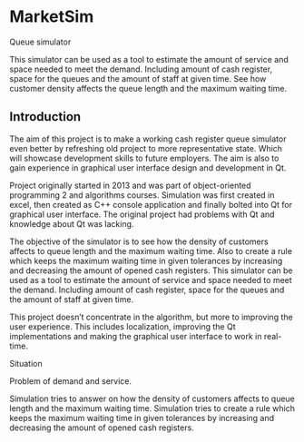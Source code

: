 # MarketSim
Queue simulator

This simulator can be used as a tool to estimate the amount of service and space needed to meet the demand. Including amount of cash register, space for the queues and the amount of staff at given time. See how customer density affects the queue length and the maximum waiting time.

## Introduction
The aim of this project is to make a working cash register queue simulator even better by refreshing old project to more representative state. Which will showcase development skills to future employers. The aim is also to gain experience in graphical user interface design and development in Qt.

Project originally started in 2013 and was part of object-oriented programming 2 and algorithms courses. Simulation was first created in excel, then created as C++ console application and finally bolted into Qt for graphical user interface. The original project had problems with Qt and knowledge about Qt was lacking.

The objective of the simulator is to see how the density of customers affects to queue length and the maximum waiting time. Also to create a rule which keeps the maximum waiting time in given tolerances by increasing and decreasing the amount of opened cash registers. This simulator can be used as a tool to estimate the amount of service and space needed to meet the demand. Including amount of cash register, space for the queues and the amount of staff at given time.

This project doesn’t concentrate in the algorithm, but more to improving the user experience. This includes localization, improving the Qt implementations and making the graphical user interface to work in real-time.

Situation


Problem of demand and service.

Simulation tries to answer on how the density of customers affects to queue length and the maximum waiting time. Simulation tries to create a rule which keeps the maximum waiting time in given tolerances by increasing and decreasing the amount of opened cash registers. 
